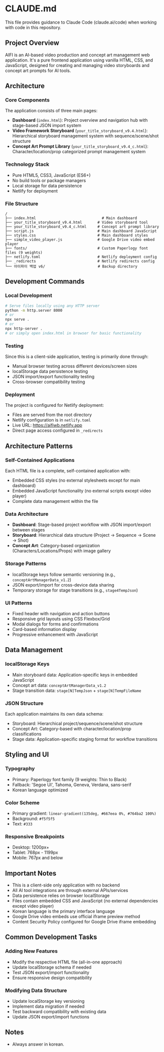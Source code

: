 # CLAUDE.md

This file provides guidance to Claude Code (claude.ai/code) when working with code in this repository.

## Project Overview

AIFI is an AI-based video production and concept art management web application. It's a pure frontend application using vanilla HTML, CSS, and JavaScript, designed for creating and managing video storyboards and concept art prompts for AI tools.

## Architecture

### Core Components

The application consists of three main pages:
- **Dashboard** (`index.html`): Project overview and navigation hub with stage-based JSON import system
- **Video Framework Storyboard** (`your_title_storyboard_v9.4.html`): Hierarchical storyboard management system with sequence/scene/shot structure
- **Concept Art Prompt Library** (`your_title_storyboard_v9.4_c.html`): Character/location/prop categorized prompt management system

### Technology Stack
- Pure HTML5, CSS3, JavaScript (ES6+)
- No build tools or package managers
- Local storage for data persistence
- Netlify for deployment

### File Structure
```
/
├── index.html                              # Main dashboard
├── your_title_storyboard_v9.4.html       # Video storyboard tool
├── your_title_storyboard_v9.4_c.html     # Concept art prompt library
├── script.js                             # Main dashboard JavaScript
├── styles.css                            # Main dashboard styles
├── simple_video_player.js                # Google Drive video embed player
├── fonts/                                # Custom Paperlogy font files (9 weights)
├── netlify.toml                          # Netlify deployment config
├── _redirects                            # Netlify redirects config
└── 아이파이 백업 v6/                        # Backup directory
```

## Development Commands

### Local Development
```bash
# Serve files locally using any HTTP server
python -m http.server 8000
# or
npx serve .
# or
npx http-server .
# or simply open index.html in browser for basic functionality
```

### Testing
Since this is a client-side application, testing is primarily done through:
- Manual browser testing across different devices/screen sizes
- localStorage data persistence testing
- JSON import/export functionality testing
- Cross-browser compatibility testing

### Deployment
The project is configured for Netlify deployment:
- Files are served from the root directory
- Netlify configuration is in `netlify.toml`
- Live URL: https://aifiwb.netlify.app
- Direct page access configured in `_redirects`

## Architecture Patterns

### Self-Contained Applications
Each HTML file is a complete, self-contained application with:
- Embedded CSS styles (no external stylesheets except for main dashboard)
- Embedded JavaScript functionality (no external scripts except video player)  
- Complete data management within the file

### Data Architecture
- **Dashboard**: Stage-based project workflow with JSON import/export between stages
- **Storyboard**: Hierarchical data structure (Project → Sequence → Scene → Shot)
- **Concept Art**: Category-based organization (Characters/Locations/Props) with image gallery

### Storage Patterns
- localStorage keys follow semantic versioning (e.g., `conceptArtManagerData_v1.2`)
- JSON export/import for cross-device data sharing
- Temporary storage for stage transitions (e.g., `stage4TempJson`)

### UI Patterns
- Fixed header with navigation and action buttons
- Responsive grid layouts using CSS Flexbox/Grid
- Modal dialogs for forms and confirmations
- Card-based information display
- Progressive enhancement with JavaScript

## Data Management

### localStorage Keys
- Main storyboard data: Application-specific keys in embedded JavaScript
- Concept art data: `conceptArtManagerData_v1.2`
- Stage transition data: `stage[N]TempJson` + `stage[N]TempFileName`

### JSON Structure
Each application maintains its own data schema:
- Storyboard: Hierarchical project/sequence/scene/shot structure
- Concept Art: Category-based with character/location/prop classifications
- Stage data: Application-specific staging format for workflow transitions

## Styling and UI

### Typography
- Primary: Paperlogy font family (9 weights: Thin to Black)
- Fallback: 'Segoe UI', Tahoma, Geneva, Verdana, sans-serif
- Korean language optimized

### Color Scheme  
- Primary gradient: `linear-gradient(135deg, #667eea 0%, #764ba2 100%)`
- Background: `#f5f5f5`
- Text: `#333`

### Responsive Breakpoints
- Desktop: 1200px+
- Tablet: 768px - 1199px  
- Mobile: 767px and below

## Important Notes

- This is a client-side only application with no backend
- All AI tool integrations are through external APIs/services
- Data persistence relies on browser localStorage
- Files contain embedded CSS and JavaScript (no external dependencies except video player)
- Korean language is the primary interface language
- Google Drive video embeds use official iframe preview method
- Content Security Policy configured for Google Drive iframe embedding

## Common Development Tasks

### Adding New Features
- Modify the respective HTML file (all-in-one approach)
- Update localStorage schema if needed
- Test JSON export/import functionality
- Ensure responsive design compatibility

### Modifying Data Structure
- Update localStorage key versioning
- Implement data migration if needed
- Test backward compatibility with existing data
- Update JSON export/import functions

##  Notes
- Always answer in korean.